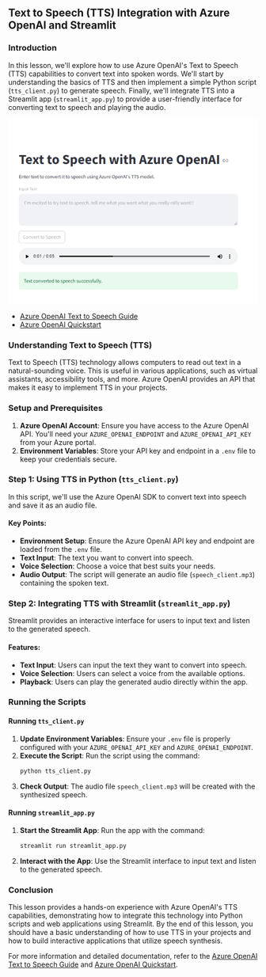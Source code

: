## Text to Speech (TTS) Integration with Azure OpenAI and Streamlit

### Introduction

In this lesson, we'll explore how to use Azure OpenAI's Text to Speech (TTS) capabilities to convert text into spoken words. We'll start by understanding the basics of TTS and then implement a simple Python script (`tts_client.py`) to generate speech. Finally, we'll integrate TTS into a Streamlit app (`streamlit_app.py`) to provide a user-friendly interface for converting text to speech and playing the audio.

![](image.png)

* [Azure OpenAI Text to Speech Guide](https://platform.openai.com/docs/guides/text-to-speech/overview) 
* [Azure OpenAI Quickstart](https://learn.microsoft.com/en-us/azure/ai-services/openai/text-to-speech-quickstart?tabs=command-line)

### Understanding Text to Speech (TTS)

Text to Speech (TTS) technology allows computers to read out text in a natural-sounding voice. This is useful in various applications, such as virtual assistants, accessibility tools, and more. Azure OpenAI provides an API that makes it easy to implement TTS in your projects.

### Setup and Prerequisites

1. **Azure OpenAI Account**: Ensure you have access to the Azure OpenAI API. You'll need your `AZURE_OPENAI_ENDPOINT` and `AZURE_OPENAI_API_KEY` from your Azure portal.
2. **Environment Variables**: Store your API key and endpoint in a `.env` file to keep your credentials secure. 

### Step 1: Using TTS in Python (`tts_client.py`)

In this script, we'll use the Azure OpenAI SDK to convert text into speech and save it as an audio file.

#### Key Points:
- **Environment Setup**: Ensure the Azure OpenAI API key and endpoint are loaded from the `.env` file.
- **Text Input**: The text you want to convert into speech.
- **Voice Selection**: Choose a voice that best suits your needs.
- **Audio Output**: The script will generate an audio file (`speech_client.mp3`) containing the spoken text.

### Step 2: Integrating TTS with Streamlit (`streamlit_app.py`)

Streamlit provides an interactive interface for users to input text and listen to the generated speech.

#### Features:
- **Text Input**: Users can input the text they want to convert into speech.
- **Voice Selection**: Users can select a voice from the available options.
- **Playback**: Users can play the generated audio directly within the app.

### Running the Scripts

#### Running `tts_client.py`

1. **Update Environment Variables**: Ensure your `.env` file is properly configured with your `AZURE_OPENAI_API_KEY` and `AZURE_OPENAI_ENDPOINT`.
2. **Execute the Script**: Run the script using the command:
   ```sh
   python tts_client.py
   ```
3. **Check Output**: The audio file `speech_client.mp3` will be created with the synthesized speech.

#### Running `streamlit_app.py`

1. **Start the Streamlit App**: Run the app with the command:
   ```sh
   streamlit run streamlit_app.py
   ```
2. **Interact with the App**: Use the Streamlit interface to input text and listen to the generated speech.

### Conclusion

This lesson provides a hands-on experience with Azure OpenAI's TTS capabilities, demonstrating how to integrate this technology into Python scripts and web applications using Streamlit. By the end of this lesson, you should have a basic understanding of how to use TTS in your projects and how to build interactive applications that utilize speech synthesis.

For more information and detailed documentation, refer to the [Azure OpenAI Text to Speech Guide](https://platform.openai.com/docs/guides/text-to-speech/overview) and [Azure OpenAI Quickstart](https://learn.microsoft.com/en-us/azure/ai-services/openai/text-to-speech-quickstart?tabs=command-line).